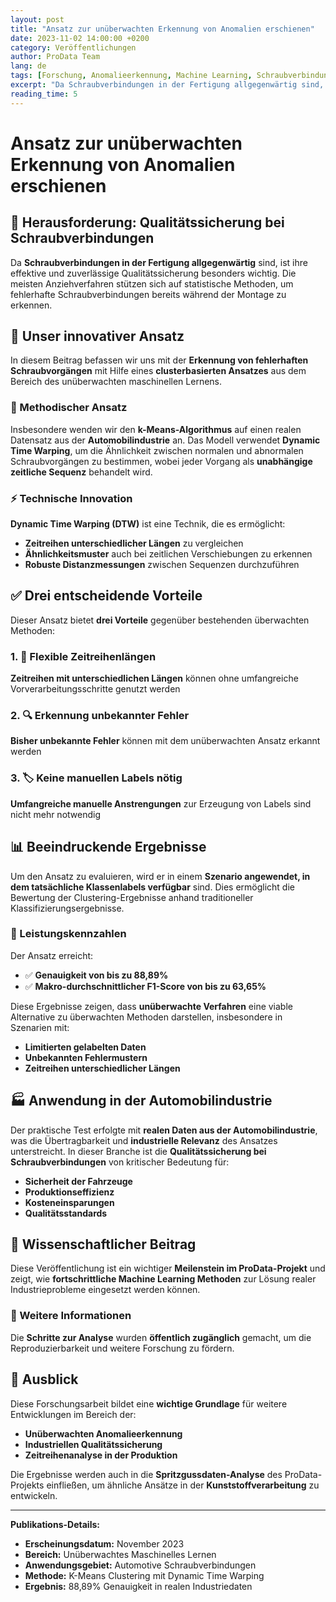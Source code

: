 ```yaml
---
layout: post
title: "Ansatz zur unüberwachten Erkennung von Anomalien erschienen"
date: 2023-11-02 14:00:00 +0200
category: Veröffentlichungen
author: ProData Team
lang: de
tags: [Forschung, Anomalieerkennung, Machine Learning, Schraubverbindungen, Clustering, K-Means]
excerpt: "Da Schraubverbindungen in der Fertigung allgegenwärtig sind, ist ihre effektive und zuverlässige Qualitätssicherung besonders wichtig. Wir stellen einen clusterbasierten Ansatz zur unüberwachten Erkennung von fehlerhaften Schraubvorgängen vor."
reading_time: 5
---
```


# Ansatz zur unüberwachten Erkennung von Anomalien erschienen

## 🔩 Herausforderung: Qualitätssicherung bei Schraubverbindungen

Da **Schraubverbindungen in der Fertigung allgegenwärtig** sind, ist ihre effektive und zuverlässige Qualitätssicherung besonders wichtig. Die meisten Anziehverfahren stützen sich auf statistische Methoden, um fehlerhafte Schraubverbindungen bereits während der Montage zu erkennen.

## 🧠 Unser innovativer Ansatz

In diesem Beitrag befassen wir uns mit der **Erkennung von fehlerhaften Schraubvorgängen** mit Hilfe eines **clusterbasierten Ansatzes** aus dem Bereich des unüberwachten maschinellen Lernens. 

### 🎯 Methodischer Ansatz

Insbesondere wenden wir den **k-Means-Algorithmus** auf einen realen Datensatz aus der **Automobilindustrie** an. Das Modell verwendet **Dynamic Time Warping**, um die Ähnlichkeit zwischen normalen und abnormalen Schraubvorgängen zu bestimmen, wobei jeder Vorgang als **unabhängige zeitliche Sequenz** behandelt wird.

### ⚡ Technische Innovation

**Dynamic Time Warping (DTW)** ist eine Technik, die es ermöglicht:
- **Zeitreihen unterschiedlicher Längen** zu vergleichen
- **Ähnlichkeitsmuster** auch bei zeitlichen Verschiebungen zu erkennen
- **Robuste Distanzmessungen** zwischen Sequenzen durchzuführen

## ✅ Drei entscheidende Vorteile

Dieser Ansatz bietet **drei Vorteile** gegenüber bestehenden überwachten Methoden:

### 1. 📏 Flexible Zeitreihenlängen
**Zeitreihen mit unterschiedlichen Längen** können ohne umfangreiche Vorverarbeitungsschritte genutzt werden

### 2. 🔍 Erkennung unbekannter Fehler  
**Bisher unbekannte Fehler** können mit dem unüberwachten Ansatz erkannt werden

### 3. 🏷️ Keine manuellen Labels nötig
**Umfangreiche manuelle Anstrengungen** zur Erzeugung von Labels sind nicht mehr notwendig

## 📊 Beeindruckende Ergebnisse

Um den Ansatz zu evaluieren, wird er in einem **Szenario angewendet, in dem tatsächliche Klassenlabels verfügbar** sind. Dies ermöglicht die Bewertung der Clustering-Ergebnisse anhand traditioneller Klassifizierungsergebnisse.

### 🎯 Leistungskennzahlen

Der Ansatz erreicht:
- ✅ **Genauigkeit von bis zu 88,89%**
- ✅ **Makro-durchschnittlicher F1-Score von bis zu 63,65%**

Diese Ergebnisse zeigen, dass **unüberwachte Verfahren** eine viable Alternative zu überwachten Methoden darstellen, insbesondere in Szenarien mit:
- **Limitierten gelabelten Daten**
- **Unbekannten Fehlermustern**
- **Zeitreihen unterschiedlicher Längen**

## 🏭 Anwendung in der Automobilindustrie

Der praktische Test erfolgte mit **realen Daten aus der Automobilindustrie**, was die Übertragbarkeit und **industrielle Relevanz** des Ansatzes unterstreicht. In dieser Branche ist die **Qualitätssicherung bei Schraubverbindungen** von kritischer Bedeutung für:

- **Sicherheit der Fahrzeuge**
- **Produktionseffizienz**
- **Kosteneinsparungen**
- **Qualitätsstandards**

## 🔬 Wissenschaftlicher Beitrag

Diese Veröffentlichung ist ein wichtiger **Meilenstein im ProData-Projekt** und zeigt, wie **fortschrittliche Machine Learning Methoden** zur Lösung realer Industrieprobleme eingesetzt werden können.

### 📖 Weitere Informationen

Die **Schritte zur Analyse** wurden **öffentlich zugänglich** gemacht, um die Reproduzierbarkeit und weitere Forschung zu fördern.

## 🚀 Ausblick

Diese Forschungsarbeit bildet eine **wichtige Grundlage** für weitere Entwicklungen im Bereich der:
- **Unüberwachten Anomalieerkennung**
- **Industriellen Qualitätssicherung**  
- **Zeitreihenanalyse in der Produktion**

Die Ergebnisse werden auch in die **Spritzgussdaten-Analyse** des ProData-Projekts einfließen, um ähnliche Ansätze in der **Kunststoffverarbeitung** zu entwickeln.

---

**Publikations-Details:**
- **Erscheinungsdatum:** November 2023
- **Bereich:** Unüberwachtes Maschinelles Lernen
- **Anwendungsgebiet:** Automotive Schraubverbindungen
- **Methode:** K-Means Clustering mit Dynamic Time Warping
- **Ergebnis:** 88,89% Genauigkeit in realen Industriedaten